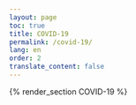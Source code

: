 ```yaml
---
layout: page
toc: true
title: COVID-19
permalink: /covid-19/
lang: en
order: 2
translate_content: false
---
```


{% render_section COVID-19 %}
